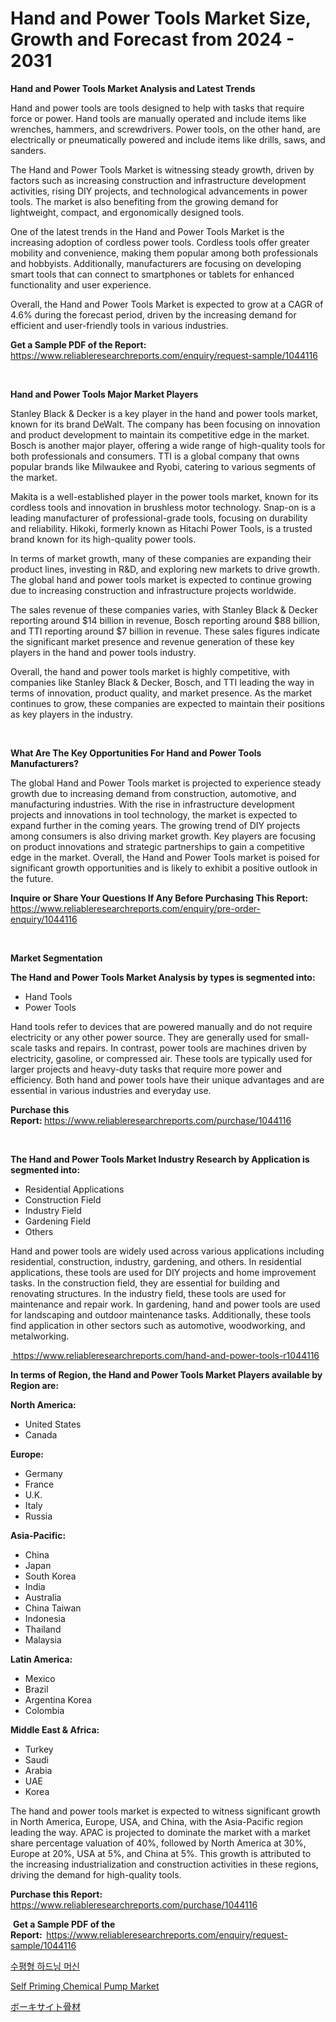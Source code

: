<p><h1>Hand and Power Tools Market Size, Growth and Forecast from 2024 - 2031</h1></p><p><strong>Hand and Power Tools Market Analysis and Latest Trends</strong></p>
<p><p>Hand and power tools are tools designed to help with tasks that require force or power. Hand tools are manually operated and include items like wrenches, hammers, and screwdrivers. Power tools, on the other hand, are electrically or pneumatically powered and include items like drills, saws, and sanders.</p><p>The Hand and Power Tools Market is witnessing steady growth, driven by factors such as increasing construction and infrastructure development activities, rising DIY projects, and technological advancements in power tools. The market is also benefiting from the growing demand for lightweight, compact, and ergonomically designed tools.</p><p>One of the latest trends in the Hand and Power Tools Market is the increasing adoption of cordless power tools. Cordless tools offer greater mobility and convenience, making them popular among both professionals and hobbyists. Additionally, manufacturers are focusing on developing smart tools that can connect to smartphones or tablets for enhanced functionality and user experience.</p><p>Overall, the Hand and Power Tools Market is expected to grow at a CAGR of 4.6% during the forecast period, driven by the increasing demand for efficient and user-friendly tools in various industries.</p></p>
<p><strong>Get a Sample PDF of the Report:&nbsp;</strong> <a href="https://www.reliableresearchreports.com/enquiry/request-sample/1044116">https://www.reliableresearchreports.com/enquiry/request-sample/1044116</a></p>
<p>&nbsp;</p>
<p><strong>Hand and Power Tools Major Market Players</strong></p>
<p><p>Stanley Black & Decker is a key player in the hand and power tools market, known for its brand DeWalt. The company has been focusing on innovation and product development to maintain its competitive edge in the market. Bosch is another major player, offering a wide range of high-quality tools for both professionals and consumers. TTI is a global company that owns popular brands like Milwaukee and Ryobi, catering to various segments of the market.</p><p>Makita is a well-established player in the power tools market, known for its cordless tools and innovation in brushless motor technology. Snap-on is a leading manufacturer of professional-grade tools, focusing on durability and reliability. Hikoki, formerly known as Hitachi Power Tools, is a trusted brand known for its high-quality power tools.</p><p>In terms of market growth, many of these companies are expanding their product lines, investing in R&D, and exploring new markets to drive growth. The global hand and power tools market is expected to continue growing due to increasing construction and infrastructure projects worldwide.</p><p>The sales revenue of these companies varies, with Stanley Black & Decker reporting around $14 billion in revenue, Bosch reporting around $88 billion, and TTI reporting around $7 billion in revenue. These sales figures indicate the significant market presence and revenue generation of these key players in the hand and power tools industry.</p><p>Overall, the hand and power tools market is highly competitive, with companies like Stanley Black & Decker, Bosch, and TTI leading the way in terms of innovation, product quality, and market presence. As the market continues to grow, these companies are expected to maintain their positions as key players in the industry.</p></p>
<p>&nbsp;</p>
<p><strong>What Are The Key Opportunities For Hand and Power Tools Manufacturers?</strong></p>
<p><p>The global Hand and Power Tools market is projected to experience steady growth due to increasing demand from construction, automotive, and manufacturing industries. With the rise in infrastructure development projects and innovations in tool technology, the market is expected to expand further in the coming years. The growing trend of DIY projects among consumers is also driving market growth. Key players are focusing on product innovations and strategic partnerships to gain a competitive edge in the market. Overall, the Hand and Power Tools market is poised for significant growth opportunities and is likely to exhibit a positive outlook in the future.</p></p>
<p><strong>Inquire or Share Your Questions If Any Before Purchasing This Report:</strong> <a href="https://www.reliableresearchreports.com/enquiry/pre-order-enquiry/1044116">https://www.reliableresearchreports.com/enquiry/pre-order-enquiry/1044116</a></p>
<p>&nbsp;</p>
<p><strong>Market Segmentation</strong></p>
<p><strong>The Hand and Power Tools Market Analysis by types is segmented into:</strong></p>
<p><ul><li>Hand Tools</li><li>Power Tools</li></ul></p>
<p><p>Hand tools refer to devices that are powered manually and do not require electricity or any other power source. They are generally used for small-scale tasks and repairs. In contrast, power tools are machines driven by electricity, gasoline, or compressed air. These tools are typically used for larger projects and heavy-duty tasks that require more power and efficiency. Both hand and power tools have their unique advantages and are essential in various industries and everyday use.</p></p>
<p><strong>Purchase this Report:&nbsp;</strong><a href="https://www.reliableresearchreports.com/purchase/1044116">https://www.reliableresearchreports.com/purchase/1044116</a></p>
<p>&nbsp;</p>
<p><strong>The Hand and Power Tools Market Industry Research by Application is segmented into:</strong></p>
<p><ul><li>Residential Applications</li><li>Construction Field</li><li>Industry Field</li><li>Gardening Field</li><li>Others</li></ul></p>
<p><p>Hand and power tools are widely used across various applications including residential, construction, industry, gardening, and others. In residential applications, these tools are used for DIY projects and home improvement tasks. In the construction field, they are essential for building and renovating structures. In the industry field, these tools are used for maintenance and repair work. In gardening, hand and power tools are used for landscaping and outdoor maintenance tasks. Additionally, these tools find application in other sectors such as automotive, woodworking, and metalworking.</p></p>
<p><a href="https://www.reliableresearchreports.com/hand-and-power-tools-r1044116">&nbsp;https://www.reliableresearchreports.com/hand-and-power-tools-r1044116</a></p>
<p><strong>In terms of Region, the Hand and Power Tools Market Players available by Region are:</strong></p>
<p>
    <p> <strong> North America: </strong>
        <ul>
            <li>United States</li>
            <li>Canada</li>
        </ul>
        </p> 
    <p> <strong> Europe: </strong>
        <ul>
            <li>Germany</li>
            <li>France</li>
            <li>U.K.</li>
            <li>Italy</li>
            <li>Russia</li>
        </ul>
        </p> 
    <p> <strong> Asia-Pacific: </strong>
        <ul>
            <li>China</li>
            <li>Japan</li>
            <li>South Korea</li>
            <li>India</li>
            <li>Australia</li>
            <li>China Taiwan</li>
            <li>Indonesia</li>
            <li>Thailand</li>
            <li>Malaysia</li>
        </ul>
        </p> 
    <p> <strong> Latin America: </strong>
        <ul>
            <li>Mexico</li>
            <li>Brazil</li>
            <li>Argentina Korea</li>
            <li>Colombia</li>
        </ul>
        </p> 
    <p> <strong> Middle East & Africa: </strong>
        <ul>
            <li>Turkey</li>
            <li>Saudi</li>
            <li>Arabia</li>
            <li>UAE</li>
            <li>Korea</li>
        </ul>
    </p>
    </p>
<p><p>The hand and power tools market is expected to witness significant growth in North America, Europe, USA, and China, with the Asia-Pacific region leading the way. APAC is projected to dominate the market with a market share percentage valuation of 40%, followed by North America at 30%, Europe at 20%, USA at 5%, and China at 5%. This growth is attributed to the increasing industrialization and construction activities in these regions, driving the demand for high-quality tools.</p></p>
<p><strong>Purchase this Report: </strong><a href="https://www.reliableresearchreports.com/purchase/1044116">https://www.reliableresearchreports.com/purchase/1044116</a></p>
<p>&nbsp;<strong>Get a Sample PDF of the Report:&nbsp;&nbsp;</strong><a href="https://www.reliableresearchreports.com/enquiry/request-sample/1044116">https://www.reliableresearchreports.com/enquiry/request-sample/1044116</a></p>
<p><strong></strong></p>
<p><p><a href="https://github.com/vseigx30c9a1j/Market-Research-Report-List-2/blob/main/6420687165952.md">수평형 하드닝 머신</a></p><p><a href="https://github.com/AdrianaPaucek2023/Market-Research-Report-List-1/blob/main/self-priming-chemical-pump-market.md">Self Priming Chemical Pump Market</a></p><p><a href="https://github.com/laurenreichert/Market-Research-Report-List-2/blob/main/7738747155292.md">ボーキサイト骨材</a></p></p>